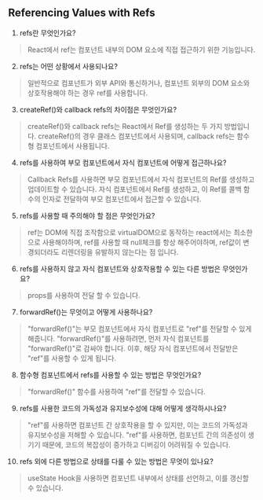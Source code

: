 ## Referencing Values with Refs

1. refs란 무엇인가요?
> React에서 ref는 컴포넌트 내부의 DOM 요소에 직접 접근하기 위한 기능입니다.
2. refs는 어떤 상황에서 사용되나요?
> 일반적으로 컴포넌트가 외부 API와 통신하거나, 컴포넌트 외부의 DOM 요소와 상호작용해야 하는 경우 ref를 사용합니다.
3. createRef()와 callback refs의 차이점은 무엇인가요?
> createRef()와 callback refs는 React에서 Ref를 생성하는 두 가지 방법입니다.
createRef()의 경우 클래스 컴포넌트에서 사용되며, callback refs는 함수형 컴포넌트에서 사용됩니다.
4. refs를 사용하여 부모 컴포넌트에서 자식 컴포넌트에 어떻게 접근하나요?
> Callback Refs를 사용하면 부모 컴포넌트에서 자식 컴포넌트의 Ref를 생성하고 업데이트할 수 있습니다. 자식 컴포넌트에서 Ref를 생성하고, 이 Ref를 콜백 함수의 인자로 전달하여 부모 컴포넌트에서 접근할 수 있습니다.
5. refs를 사용할 때 주의해야 할 점은 무엇인가요?
> ref는 DOM에 직접 조작함으로 virtualDOM으로 동작하는 react에서는 최소한으로 사용해야하며, ref를 사용할 때 null체크를 항상 해주어야하며, ref값이 변경되더라도 리렌더링을 유발하지 않는다는 점 입니다.
6. refs를 사용하지 않고 자식 컴포넌트와 상호작용할 수 있는 다른 방법은 무엇인가요?
> props를 사용하여 전달 할 수 있습니다.
7. forwardRef()는 무엇이고 어떻게 사용하나요?
> "forwardRef()"는 부모 컴포넌트에서 자식 컴포넌트로 "ref"를 전달할 수 있게 해줍니다. "forwardRef()"를 사용하려면, 먼저 자식 컴포넌트를 "forwardRef()"로 감싸야 합니다. 이후, 해당 자식 컴포넌트에서 전달받은 "ref"를 사용할 수 있게 됩니다.
8. 함수형 컴포넌트에서 refs를 사용할 수 있는 방법은 무엇인가요?
> "forwardRef()" 함수를 사용하여 "ref"를 전달할 수 있습니다.
9. refs를 사용한 코드의 가독성과 유지보수성에 대해 어떻게 생각하시나요?
> "ref"를 사용하면 컴포넌트 간 상호작용을 할 수 있지만, 이는 코드의 가독성과 유지보수성을 저해할 수 있습니다. "ref"를 사용하면, 컴포넌트 간의 의존성이 생기기 때문에, 코드의 복잡성이 증가하고 디버깅이 어려워질 수 있습니다.
10. refs 외에 다른 방법으로 상태를 다룰 수 있는 방법은 무엇이 있나요?
> useState Hook을 사용하면 컴포넌트 내부에서 상태를 선언하고, 이를 갱신할 수 있습니다.